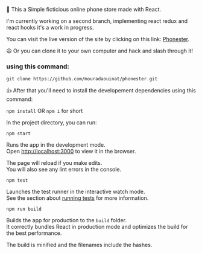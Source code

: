 :tada: This a Simple ficticious online phone store made with React.

I'm currently working on a second branch, implementing react redux and react hooks it's a work in progress.

You can visit the live version of the site by clicking on this link: <a href="https://phonester.netlify.com" target="_blank">Phonester</a>.

:smiley: Or you can clone it to your own computer and hack and slash through it!

### using this command:

`git clone https://github.com/mouradaouinat/phonester.git`

:thumbsup: After that you'll need to install the developement dependencies using this command:

`npm install` OR `npm i` for short

In the project directory, you can run:

`npm start`

Runs the app in the development mode.<br />
Open [http://localhost:3000](http://localhost:3000) to view it in the browser.

The page will reload if you make edits.<br />
You will also see any lint errors in the console.

`npm test`

Launches the test runner in the interactive watch mode.<br />
See the section about [running tests](https://facebook.github.io/create-react-app/docs/running-tests) for more information.

`npm run build`

Builds the app for production to the `build` folder.<br />
It correctly bundles React in production mode and optimizes the build for the best performance.

The build is minified and the filenames include the hashes.<br />
